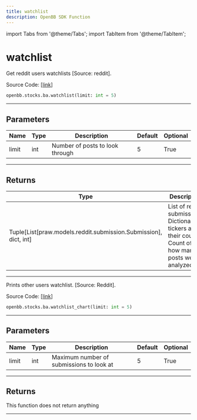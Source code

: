 ```yaml
---
title: watchlist
description: OpenBB SDK Function
---
```


import Tabs from '@theme/Tabs';
import TabItem from '@theme/TabItem';

# watchlist

<Tabs>
<TabItem value="model" label="Model" default>

Get reddit users watchlists [Source: reddit].

Source Code: [[link](https://github.com/OpenBB-finance/OpenBBTerminal/tree/main/openbb_terminal/common/behavioural_analysis/reddit_model.py#L40)]

```python
openbb.stocks.ba.watchlist(limit: int = 5)
```

---

## Parameters

| Name | Type | Description | Default | Optional |
| ---- | ---- | ----------- | ------- | -------- |
| limit | int | Number of posts to look through | 5 | True |


---

## Returns

| Type | Description |
| ---- | ----------- |
| Tuple[List[praw.models.reddit.submission.Submission], dict, int] | List of reddit submissions,<br/>Dictionary of tickers and their count,<br/>Count of how many posts were analyzed. |
---



</TabItem>
<TabItem value="view" label="Chart">

Prints other users watchlist. [Source: Reddit].

Source Code: [[link](https://github.com/OpenBB-finance/OpenBBTerminal/tree/main/openbb_terminal/common/behavioural_analysis/reddit_view.py#L138)]

```python
openbb.stocks.ba.watchlist_chart(limit: int = 5)
```

---

## Parameters

| Name | Type | Description | Default | Optional |
| ---- | ---- | ----------- | ------- | -------- |
| limit | int | Maximum number of submissions to look at | 5 | True |


---

## Returns

This function does not return anything

---



</TabItem>
</Tabs>